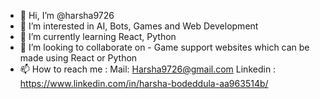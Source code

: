 - 👋 Hi, I’m @harsha9726
- 👀 I’m interested in AI, Bots, Games and Web Development
- 🌱 I’m currently learning React, Python
- 💞️ I’m looking to collaborate on - Game support websites which can be made using React or Python
- 📫 How to reach me : 
          Mail: Harsha9726@gmail.com
          Linkedin : https://www.linkedin.com/in/harsha-bodeddula-aa963514b/

<!---
harsha9726/harsha9726 is a ✨ special ✨ repository because its `README.md` (this file) appears on your GitHub profile.
You can click the Preview link to take a look at your changes.
--->
